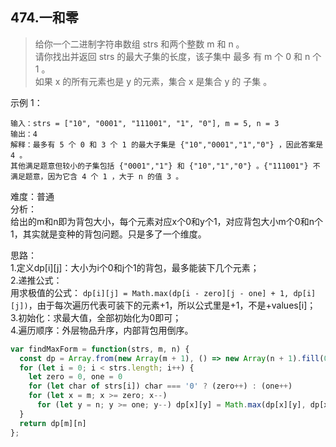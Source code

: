 ## 474.一和零
>给你一个二进制字符串数组 strs 和两个整数 m 和 n 。    
>请你找出并返回 strs 的最大子集的长度，该子集中 最多 有 m 个 0 和 n 个 1 。    
>如果 x 的所有元素也是 y 的元素，集合 x 是集合 y 的 子集 。   

示例 1：
```
输入：strs = ["10", "0001", "111001", "1", "0"], m = 5, n = 3
输出：4
解释：最多有 5 个 0 和 3 个 1 的最大子集是 {"10","0001","1","0"} ，因此答案是 4 。
其他满足题意但较小的子集包括 {"0001","1"} 和 {"10","1","0"} 。{"111001"} 不满足题意，因为它含 4 个 1 ，大于 n 的值 3 。
```

难度：普通    
分析：     
给出的m和n即为背包大小，每个元素对应x个0和y个1，对应背包大小m个0和n个1，其实就是变种的背包问题。只是多了一个维度。      

思路：    
1.定义dp[i][j]：大小为i个0和j个1的背包，最多能装下几个元素；     
2.递推公式：    
用求极值的公式： `dp[i][j] = Math.max(dp[i - zero][j - one] + 1, dp[i][j])`，由于每次遍历代表可装下的元素+1，所以公式里是+1，不是+values[i]；    
3.初始化：求最大值，全部初始化为0即可；    
4.遍历顺序：外层物品升序，内部背包用倒序。      


```javascript
var findMaxForm = function(strs, m, n) {
  const dp = Array.from(new Array(m + 1), () => new Array(n + 1).fill(0))
  for (let i = 0; i < strs.length; i++) {
    let zero = 0, one = 0
    for (let char of strs[i]) char === '0' ? (zero++) : (one++)
    for (let x = m; x >= zero; x--)
      for (let y = n; y >= one; y--) dp[x][y] = Math.max(dp[x][y], dp[x - zero][y - one] + 1)        
  }
  return dp[m][n]
};
```
